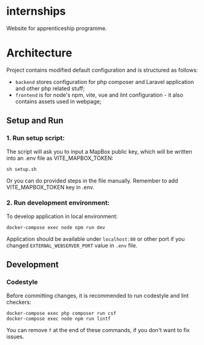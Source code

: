 # internships
Website for apprenticeship programme.
# Architecture
Project contains modified default configuration and is structured as follows:
* `backend` stores configuration for php composer and Laravel application and other php related stuff;
* `frontend` is for node's npm, vite, vue and lint configuration - it also contains assets used in webpage;

## Setup and Run
### 1. Run setup script:
The script will ask you to input a MapBox public key, which will be written into an .env file as VITE_MAPBOX_TOKEN:
```shell script
sh setup.sh
```
Or you can do provided steps in the file manually.
Remember to add VITE_MAPBOX_TOKEN key in .env.

### 2. Run development environment:
To develop application in local environment:
```shell script
docker-compose exec node npm run dev
```
Application should be available under `localhost:80` or other port if you changed `EXTERNAL_WEBSERVER_PORT` value in `.env` file.

## Development
### Codestyle
Before committing changes, it is recommended to run codestyle and lint checkers:
```shell script
docker-compose exec php composer run csf
docker-compose exec node npm run lintf
```
You can remove `f` at the end of these commands, if you don't want to fix issues.
